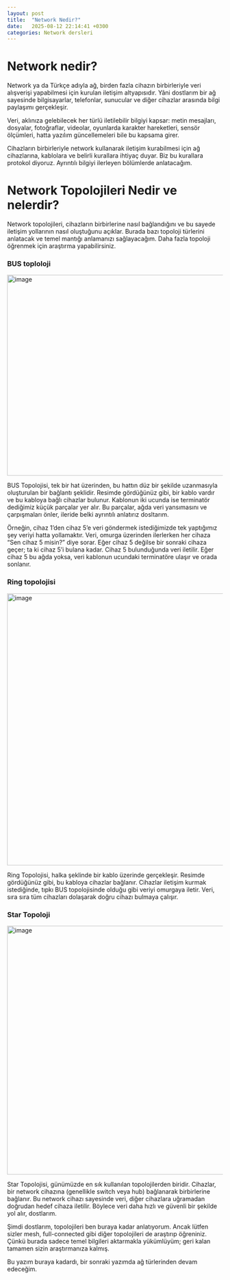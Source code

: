 ```yaml
---
layout: post
title:  "Network Nedir?"
date:   2025-08-12 22:14:41 +0300
categories: Network dersleri
---
```


# Network nedir?

Network ya da Türkçe adıyla ağ, birden fazla cihazın birbirleriyle veri alışverişi yapabilmesi için kurulan iletişim altyapısıdır. Yâni dostlarım bir ağ sayesinde bilgisayarlar, telefonlar, sunucular ve diğer cihazlar arasında bilgi paylaşımı gerçekleşir.

Veri, aklınıza gelebilecek her türlü iletilebilir bilgiyi kapsar: metin mesajları, dosyalar, fotoğraflar, videolar, oyunlarda karakter hareketleri, sensör ölçümleri, hatta yazılım güncellemeleri bile bu kapsama girer.

Cihazların birbirleriyle network kullanarak iletişim kurabilmesi için ağ cihazlarına, kablolara ve belirli kurallara ihtiyaç duyar. Biz bu kurallara protokol diyoruz. Ayrıntılı bilgiyi ilerleyen bölümlerde anlatacağım.

# Network Topolojileri Nedir ve nelerdir?

Network topolojileri, cihazların birbirlerine nasıl bağlandığını ve bu sayede iletişim yollarının nasıl oluştuğunu açıklar. Burada bazı topoloji türlerini anlatacak ve temel mantığı anlamanızı sağlayacağım. Daha fazla topoloji öğrenmek için araştırma yapabilirsiniz.

<h3>BUS toploloji</h3>

<img width="1031" height="469" alt="image" src="https://github.com/user-attachments/assets/d4870c3e-edd9-446e-bc9f-8a2511af6b2e" />

BUS Topolojisi, tek bir hat üzerinden, bu hattın düz bir şekilde uzanmasıyla oluşturulan bir bağlantı şeklidir. Resimde gördüğünüz gibi, bir kablo vardır ve bu kabloya bağlı cihazlar bulunur. Kablonun iki ucunda ise terminatör dediğimiz küçük parçalar yer alır. Bu parçalar, ağda veri yansımasını ve çarpışmaları önler, ileride belki ayrıntılı anlatırız dosltarım.

Örneğin, cihaz 1’den cihaz 5’e veri göndermek istediğimizde tek yaptığımız şey veriyi hatta yollamaktır. Veri, omurga üzerinden ilerlerken her cihaza “Sen cihaz 5 misin?” diye sorar. Eğer cihaz 5 değilse bir sonraki cihaza geçer; ta ki cihaz 5’i bulana kadar. Cihaz 5 bulunduğunda veri iletilir. Eğer cihaz 5 bu ağda yoksa, veri kablonun ucundaki terminatöre ulaşır ve orada sonlanır.

<h3>Ring topolojisi</h3>

<img width="894" height="635" alt="image" src="https://github.com/user-attachments/assets/0051856d-67a0-41ae-bc0f-24d5ba035c0d" />

Ring Topolojisi, halka şeklinde bir kablo üzerinde gerçekleşir. Resimde gördüğünüz gibi, bu kabloya cihazlar bağlanır. Cihazlar iletişim kurmak istediğinde, tıpkı BUS topolojisinde olduğu gibi veriyi omurgaya iletir. Veri, sıra sıra tüm cihazları dolaşarak doğru cihazı bulmaya çalışır.

<h3>Star Topoloji</h3>

<img width="959" height="581" alt="image" src="https://github.com/user-attachments/assets/564d0303-43e7-4ae2-b817-58d062a27409" />

Star Topolojisi, günümüzde en sık kullanılan topolojilerden biridir. Cihazlar, bir network cihazına (genellikle switch veya hub) bağlanarak birbirlerine bağlanır. Bu network cihazı sayesinde veri, diğer cihazlara uğramadan doğrudan hedef cihaza iletilir. Böylece veri daha hızlı ve güvenli bir şekilde yol alır, dostlarım.

Şimdi dostlarım, topolojileri ben buraya kadar anlatıyorum. Ancak lütfen sizler mesh, full-connected gibi diğer topolojileri de araştırıp öğreniniz. Çünkü burada sadece temel bilgileri aktarmakla yükümlüyüm; geri kalan tamamen sizin araştırmanıza kalmış.

Bu yazım buraya kadardı, bir sonraki yazımda ağ türlerinden devam edeceğim.
